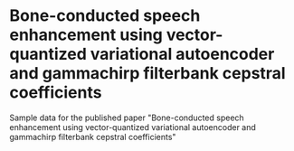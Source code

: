 # Bone-conducted speech enhancement using vector-quantized variational autoencoder and gammachirp filterbank cepstral coefficients
Sample data for the published paper "Bone-conducted speech enhancement using vector-quantized variational autoencoder and gammachirp filterbank cepstral coefficients"
